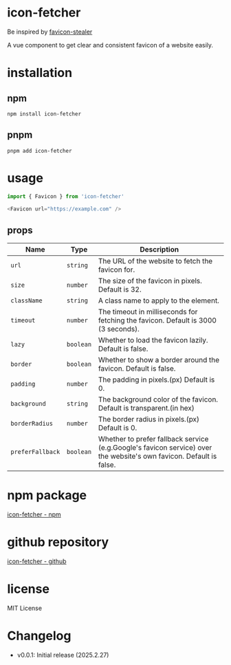 # icon-fetcher

Be inspired by [favicon-stealer](https://github.com/iAmCorey/favicon-stealer)

A vue component to get clear and consistent favicon of a website easily.


# installation
## npm
```shell
npm install icon-fetcher
```
## pnpm
```shell
pnpm add icon-fetcher
```

# usage
```typescript
import { Favicon } from 'icon-fetcher'

<Favicon url="https://example.com" />
```

## props
| Name | Type | Description |
| ---- | ---- | ----------- |
| `url` | `string` | The URL of the website to fetch the favicon for. |
| `size` | `number` | The size of the favicon in pixels. Default is 32. |
| `className` | `string` | A class name to apply to the element. |
| `timeout` | `number` | The timeout in milliseconds for fetching the favicon. Default is 3000 (3 seconds). |
| `lazy` | `boolean` | Whether to load the favicon lazily. Default is false. |
| `border` | `boolean` | Whether to show a border around the favicon. Default is false. |
| `padding` | `number` | The padding in pixels.(px) Default is 0. |
| `background` | `string` | The background color of the favicon. Default is transparent.(in hex) |
| `borderRadius` | `number` | The border radius in pixels.(px) Default is 0. |
| `preferFallback` | `boolean` | Whether to prefer fallback service (e.g.Google's favicon service) over the website's own favicon. Default is false. |


# npm package
[icon-fetcher - npm](https://www.npmjs.com/package/icon-fetcher)


# github repository
[icon-fetcher - github](https://github.com/DimplesY/icon-fetcher)


# license
MIT License


# Changelog
- v0.0.1: Initial release (2025.2.27)
